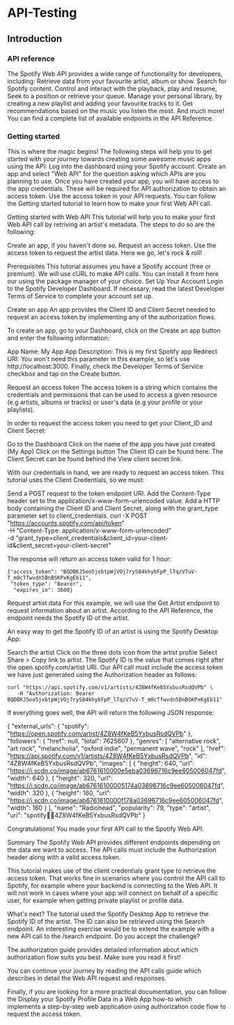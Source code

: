# API-Testing

 ## Introduction

### API reference
The Spotify Web API provides a wide range of functionality for developers, including:
 Retrieve data from your favourite artist, album or show.
 Search for Spotify content.
 Control and interact with the playback, play and resume, Seek to a position or retrieve your queue.
 Manage your personal library, by creating a new playlist and adding your favourite tracks to it.
 Get recommendations based on the music you listen the most.
 And much more! You can find a complete list of available endpoints in the API Reference.

### Getting started
This is where the magic begins! The following steps will help you to get started with your journey towards creating some awesome music apps using the API:
 Log into the dashboard using your Spotify account.
 Create an app and select "Web API" for the question asking which APIs are you planning to use. Once you have created your app, you will have access to the app credentials. These will be required for API 
 authorization to obtain an access token.
 Use the access token in your API requests.
 You can follow the Getting started tutorial to learn how to make your first Web API call.

 Getting started with Web API
This tutorial will help you to make your first Web API call by retriving an artist's metadata. The steps to do so are the following:

Create an app, if you haven't done so.
Request an access token.
Use the access token to request the artist data.
Here we go, let's rock & roll!

Prerequisites
This tutorial assumes you have a Spotify account (free or premium).
We will use cURL to make API calls. You can install it from here our using the package manager of your choice.
Set Up Your Account
Login to the Spotify Developer Dashboard. If necessary, read the latest Developer Terms of Service to complete your account set up.

Create an app
An app provides the Client ID and Client Secret needed to request an access token by implementing any of the authorization flows.

To create an app, go to your Dashboard, click on the Create an app button and enter the following information:

App Name: My App
App Description: This is my first Spotify app
Redirect URI: You won't need this parameter in this example, so let's use http://localhost:3000.
Finally, check the Developer Terms of Service checkbox and tap on the Create button.

Request an access token
The access token is a string which contains the credentials and permissions that can be used to access a given resource (e.g artists, albums or tracks) or user's data (e.g your profile or your playlists).

In order to request the access token you need to get your Client_ID and Client Secret:

Go to the Dashboard
Click on the name of the app you have just created (My App)
Click on the Settings button
The Client ID can be found here. The Client Secret can be found behind the View client secret link.

With our credentials in hand, we are ready to request an access token. This tutorial uses the Client Credentials, so we must:

Send a POST request to the token endpoint URI.
Add the Content-Type header set to the application/x-www-form-urlencoded value.
Add a HTTP body containing the Client ID and Client Secret, along with the grant_type parameter set to client_credentials.
curl -X POST "https://accounts.spotify.com/api/token" \
     -H "Content-Type: application/x-www-form-urlencoded" \
     -d "grant_type=client_credentials&client_id=your-client-id&client_secret=your-client-secret"

The response will return an access token valid for 1 hour:
  
    {"access_token": "BQDBKJ5eo5jxbtpWjVOj7ryS84khybFpP_lTqzV7uV-T_m0cTfwvdn5BnBSKPxKgEb11",
     "token_type": "Bearer",
      "expires_in": 3600}


Request artist data
For this example, we will use the Get Artist endpoint to request information about an artist. According to the API Reference, the endpoint needs the Spotify ID of the artist.

An easy way to get the Spotify ID of an artist is using the Spotify Desktop App:

Search the artist
Click on the three dots icon from the artist profile
Select Share > Copy link to artist. The Spotify ID is the value that comes right after the open.spotify.com/artist URI.
Our API call must include the access token we have just generated using the Authorization header as follows:

    curl "https://api.spotify.com/v1/artists/4Z8W4fKeB5YxbusRsdQVPb" \
       -H "Authorization: Bearer  BQDBKJ5eo5jxbtpWjVOj7ryS84khybFpP_lTqzV7uV-T_m0cTfwvdn5BnBSKPxKgEb11"

If everything goes well, the API will return the following JSON response:

{
  "external_urls": {
    "spotify": "https://open.spotify.com/artist/4Z8W4fKeB5YxbusRsdQVPb"
  },
  "followers": {
    "href": null,
    "total": 7625607
  },
  "genres": [
    "alternative rock",
    "art rock",
    "melancholia",
    "oxford indie",
    "permanent wave",
    "rock"
  ],
  "href": "https://api.spotify.com/v1/artists/4Z8W4fKeB5YxbusRsdQVPb",
  "id": "4Z8W4fKeB5YxbusRsdQVPb",
  "images": [
    {
      "height": 640,
      "url": "https://i.scdn.co/image/ab6761610000e5eba03696716c9ee605006047fd",
      "width": 640
    },
    {
      "height": 320,
      "url": "https://i.scdn.co/image/ab67616100005174a03696716c9ee605006047fd",
      "width": 320
    },
    {
      "height": 160,
      "url": "https://i.scdn.co/image/ab6761610000f178a03696716c9ee605006047fd",
      "width": 160
    }
  ],
  "name": "Radiohead",
  "popularity": 79,
  "type": "artist",
  "uri": "spotify:artist:4Z8W4fKeB5YxbusRsdQVPb"
}

Congratulations! You made your first API call to the Spotify Web API.

Summary
The Spotify Web API provides different endpoints depending on the data we want to access. The API calls must include the Authorization header along with a valid access token.

This tutorial makes use of the client credentials grant type to retrieve the access token. That works fine in scenarios where you control the API call to Spotify, for example where your backend is connecting to the Web API. It will not work in cases where your app will connect on behalf of a specific user, for example when getting private playlist or profile data.

What's next?
The tutorial used the Spotify Desktop App to retrieve the Spotify ID of the artist. The ID can also be retrieved using the Search endpoint. An interesting exercise would be to extend the example with a new API call to the /search endpoint. Do you accept the challenge?

The authorization guide provides detailed information about which authorization flow suits you best. Make sure you read it first!

You can continue your journey by reading the API calls guide which describes in detail the Web API request and responses.

Finally, if you are looking for a more practical documentation, you can follow the Display your Spotify Profile Data in a Web App how-to which implements a step-by-step web application using authorization code flow to request the access token.
